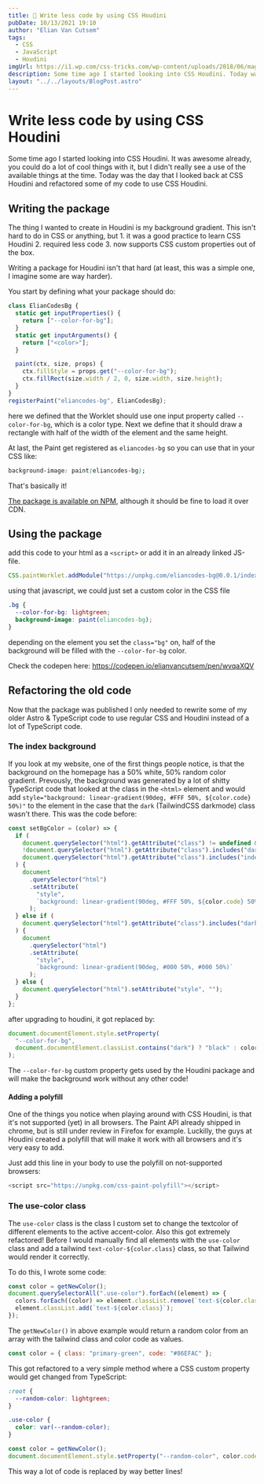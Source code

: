 ```yaml
---
title: 🎉 Write less code by using CSS Houdini
pubDate: 10/13/2021 19:10
author: "Elian Van Cutsem"
tags:
  - CSS
  - JavaScript
  - Houdini
imgUrl: https://i1.wp.com/css-tricks.com/wp-content/uploads/2018/06/magic-stage.png?fit=1200%2C600&ssl=1
description: Some time ago I started looking into CSS Houdini. Today was finally the day that I wrote a package to replace some of my shitty code with some CSS Houdini magic
layout: "../../layouts/BlogPost.astro"
---
```


# Write less code by using CSS Houdini

Some time ago I started looking into CSS Houdini. It was awesome already, you could do a lot of cool things with it, but I didn't really see a use of the available things at the time. Today was the day that I looked back at CSS Houdini and refactored some of my code to use CSS Houdini.

## Writing the package

The thing I wanted to create in Houdini is my background gradient. This isn't hard to do in CSS or anything, but 1. it was a good practice to learn CSS Houdini 2. required less code 3. now supports CSS custom properties out of the box.

Writing a package for Houdini isn't that hard (at least, this was a simple one, I imagine some are way harder).

You start by defining what your package should do:

```js
class ElianCodesBg {
  static get inputProperties() {
    return ["--color-for-bg"];
  }
  static get inputArguments() {
    return ["<color>"];
  }

  paint(ctx, size, props) {
    ctx.fillStyle = props.get("--color-for-bg");
    ctx.fillRect(size.width / 2, 0, size.width, size.height);
  }
}
registerPaint("eliancodes-bg", ElianCodesBg);
```

here we defined that the Worklet should use one input property called `--color-for-bg`, which is a color type. Next we define that it should draw a rectangle with half of the width of the element and the same height.

At last, the Paint get registered as `eliancodes-bg` so you can use that in your CSS like:

```css
background-image: paint(eliancodes-bg);
```

That's basically it!

[The package is available on NPM](https://www.npmjs.com/package/eliancodes-bg), although it should be fine to load it over CDN.

## Using the package

add this code to your html as a `<script>` or add it in an already linked JS-file.

```js
CSS.paintWorklet.addModule("https://unpkg.com/eliancodes-bg@0.0.1/index.js");
```

using that javascript, we could just set a custom color in the CSS file

```css
.bg {
  --color-for-bg: lightgreen;
  background-image: paint(eliancodes-bg);
}
```

depending on the element you set the `class="bg"` on, half of the background will be filled with the `--color-for-bg` color.

Check the codepen here: <https://codepen.io/elianvancutsem/pen/wvqaXQV>

## Refactoring the old code

Now that the package was published I only needed to rewrite some of my older Astro & TypeScript code to use regular CSS and Houdini instead of a lot of TypeScript code.

### The index background

If you look at my website, one of the first things people notice, is that the background on the homepage has a 50% white, 50% random color gradient. Prevously, the background was generated by a lot of shitty TypeScript code that looked at the class in the `<html>` element and would add `style="background: linear-gradient(90deg, #FFF 50%, ${color.code} 50%)"` to the element in the case that the `dark` (TailwindCSS darkmode) class wasn't there. This was the code before:

```ts
const setBgColor = (color) => {
  if (
    document.querySelector("html").getAttribute("class") != undefined &&
    !document.querySelector("html").getAttribute("class").includes("dark") &&
    document.querySelector("html").getAttribute("class").includes("index-bg")
  ) {
    document
      .querySelector("html")
      .setAttribute(
        "style",
        `background: linear-gradient(90deg, #FFF 50%, ${color.code} 50%)`
      );
  } else if (
    document.querySelector("html").getAttribute("class").includes("dark")
  ) {
    document
      .querySelector("html")
      .setAttribute(
        "style",
        `background: linear-gradient(90deg, #000 50%, #000 50%)`
      );
  } else {
    document.querySelector("html").setAttribute("style", "");
  }
};
```

after upgrading to houdini, it got replaced by:

```ts
document.documentElement.style.setProperty(
  "--color-for-bg",
  document.documentElement.classList.contains("dark") ? "black" : color.code
);
```

The `--color-for-bg` custom property gets used by the Houdini package and will make the background work without any other code!

#### Adding a polyfill

One of the things you notice when playing around with CSS Houdini, is that it's not supported (yet) in all browsers. The Paint API already shipped in chrome, but is still under review in Firefox for example. Luckilly, the guys at Houdini created a polyfill that will make it work with all browsers and it's very easy to add.

Just add this line in your body to use the polyfill on not-supported browsers:

```js
<script src="https://unpkg.com/css-paint-polyfill"></script>
```

### The use-color class

The `use-color` class is the class I custom set to change the textcolor of different elements to the active accent-color. Also this got extremely refactored! Before I would manually find all elements with the `use-color` class and add a tailwind `text-color-${color.class}` class, so that Tailwind would render it correctly.

To do this, I wrote some code:

```ts
const color = getNewColor();
document.querySelectorAll(".use-color").forEach((element) => {
  colors.forEach((color) => element.classList.remove(`text-${color.class}`));
  element.classList.add(`text-${color.class}`);
});
```

The `getNewColor()` in above example would return a random color from an array with the tailwind class and color code as values.

```js
const color = { class: "primary-green", code: "#86EFAC" };
```

This got refactored to a very simple method where a CSS custom property would get changed from TypeScript:

```css
:root {
  --random-color: lightgreen;
}

.use-color {
  color: var(--random-color);
}
```

```ts
const color = getNewColor();
document.documentElement.style.setProperty("--random-color", color.code);
```

This way a lot of code is replaced by way better lines!
